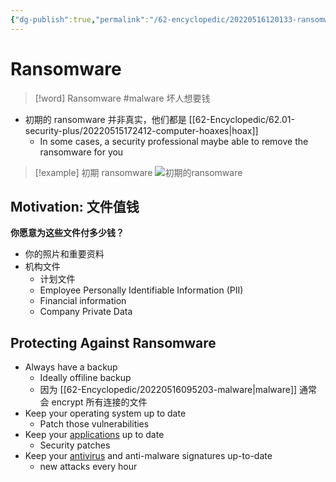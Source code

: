 ```yaml
---
{"dg-publish":true,"permalink":"/62-encyclopedic/20220516120133-ransomware/","dgHomeLink":true,"dgPassFrontmatter":false}
---
```



# Ransomware

> [!word] Ransomware #malware
> 坏人想要钱
<!--ID: 1653993498008-->

- 初期的 ransomware 并非真实，他们都是 [[62-Encyclopedic/62.01-security-plus/20220515172412-computer-hoaxes|hoax]]
  - In some cases, a security professional maybe able to remove the ransomware for you

> [!example] 初期 ransomware
> ![初期的ransomware](https://raw.githubusercontent.com/SheepYY039/PicGo-images/main/img/20220602142723.png?token=ANN6KIOW4UT67QTABV4KOCTCTBMIS)

## Motivation: 文件值钱

**你愿意为这些文件付多少钱？**

- 你的照片和重要资料
- 机构文件
  - 计划文件
  - Employee Personally Identifiable Information (PII)
  - Financial information
  - Company Private Data

## Protecting Against Ransomware

- Always have a backup
  - Ideally offiline backup
  - 因为 [[62-Encyclopedic/20220516095203-malware|malware]] 通常会 encrypt 所有连接的文件
- Keep your operating system up to date
  - Patch those vulnerabilities
- Keep your [applications](20220430090231-apps.md) up to date
  - Security patches
- Keep your [antivirus](20220421233306-antivirus.md) and anti-malware signatures up-to-date
  - new attacks every hour
